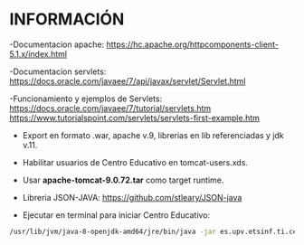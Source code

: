 # INFORMACIÓN

-Documentacion apache: https://hc.apache.org/httpcomponents-client-5.1.x/index.html

-Documentacion servlets: https://docs.oracle.com/javaee/7/api/javax/servlet/Servlet.html

-Funcionamiento y ejemplos de Servlets:
https://docs.oracle.com/javaee/7/tutorial/servlets.htm
https://www.tutorialspoint.com/servlets/servlets-first-example.htm

- Export en formato .war, apache v.9, librerias en lib referenciadas y jdk v.11.

- Habilitar usuarios de Centro Educativo en tomcat-users.xds.

- Usar **apache-tomcat-9.0.72.tar** como target runtime.

- Libreria JSON-JAVA: https://github.com/stleary/JSON-java

- Ejecutar en terminal para iniciar Centro Educativo:
```sh
/usr/lib/jvm/java-8-openjdk-amd64/jre/bin/java -jar es.upv.etsinf.ti.centroeducativo-0.2.0.jar
```
